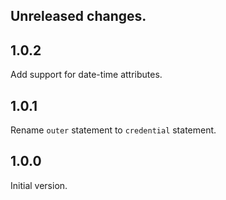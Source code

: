 ## Unreleased changes.

## 1.0.2

Add support for date-time attributes.

## 1.0.1

Rename `outer` statement to `credential` statement.

## 1.0.0

Initial version.
